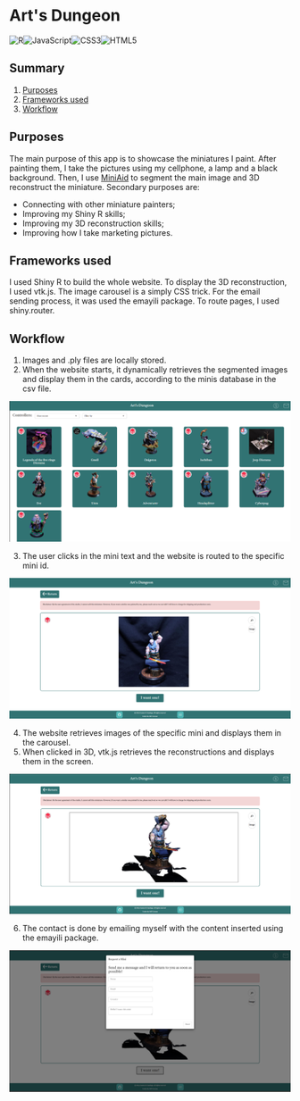 # Art's Dungeon

![R](https://img.shields.io/badge/r-%23276DC3.svg?style=for-the-badge&logo=r&logoColor=white)![JavaScript](https://img.shields.io/badge/javascript-%23323330.svg?style=for-the-badge&logo=javascript&logoColor=%23F7DF1E)![CSS3](https://img.shields.io/badge/css3-%231572B6.svg?style=for-the-badge&logo=css3&logoColor=white)![HTML5](https://img.shields.io/badge/html5-%23E34F26.svg?style=for-the-badge&logo=html5&logoColor=white)

## Summary

1. [Purposes](#purposes)
2. [Frameworks used](#frameworks-used)
3. [Workflow](#workflow)

## Purposes

The main purpose of this app is to showcase the miniatures I paint. After painting them, I take the pictures using my cellphone, a lamp and a black background. Then, I use [MiniAid](https://github.com/GustavoSantiago113/MiniAid) to segment the main image and 3D reconstruct the miniature. Secondary purposes are:

* Connecting with other miniature painters;
* Improving my Shiny R skills;
* Improving my 3D reconstruction skills;
* Improving how I take marketing pictures. 

## Frameworks used

I used Shiny R to build the whole website. To display the 3D reconstruction, I used vtk.js. The image carousel is a simply CSS trick. For the email sending process, it was used the emayili package. To route pages, I used shiny.router.

## Workflow

1. Images and .ply files are locally stored.
2. When the website starts, it dynamically retrieves the segmented images and display them in the cards, according to the minis database in the csv file.

![Land page](readme_images/Screenshot%202025-06-18%20201117.png)

3. The user clicks in the mini text and the website is routed to the specific mini id.

![Specific Page](readme_images/Screenshot%202025-06-18%20201157.png)

4. The website retrieves images of the specific mini and displays them in the carousel.
5. When clicked in 3D, vtk.js retrieves the reconstructions and displays them in the screen.

![3D Page](readme_images/Screenshot%202025-06-18%20201217.png)

6. The contact is done by emailing myself with the content inserted using the emayili package.

![Email modal](readme_images/Screenshot%202025-06-18%20201230.png)
